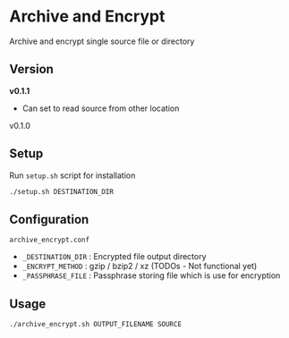 # Archive and Encrypt
Archive and encrypt single source file or directory 

## Version
**v0.1.1**
- Can set to read source from other location

v0.1.0

## Setup
Run `setup.sh` script for installation
```sh
./setup.sh DESTINATION_DIR
```

## Configuration
`archive_encrypt.conf`
- `_DESTINATION_DIR` : Encrypted file output directory 
- `_ENCRYPT_METHOD` : gzip / bzip2 / xz (TODOs - Not functional yet)
- `_PASSPHRASE_FILE` : Passphrase storing file which is use for encryption

## Usage
```sh
./archive_encrypt.sh OUTPUT_FILENAME SOURCE
```